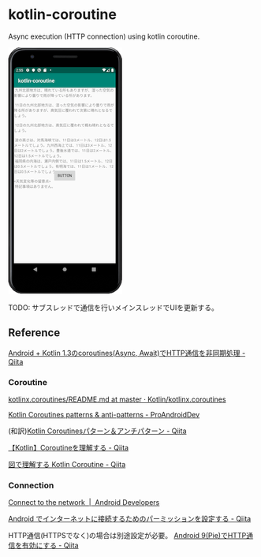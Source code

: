 # kotlin-coroutine

Async execution (HTTP connection) using kotlin coroutine.

![sample](sample.png)

TODO: サブスレッドで通信を行いメインスレッドでUIを更新する。

## Reference

[Android + Kotlin 1.3のcoroutines(Async, Await)でHTTP通信を非同期処理 - Qiita](https://qiita.com/jonghyo/items/bf3e4e06022eebe8e3eb)

### Coroutine

[kotlinx.coroutines/README.md at master · Kotlin/kotlinx.coroutines](https://github.com/kotlin/kotlinx.coroutines/blob/master/README.md#using-in-your-projects)

[Kotlin Coroutines patterns & anti-patterns - ProAndroidDev](https://proandroiddev.com/kotlin-coroutines-patterns-anti-patterns-f9d12984c68e)

(和訳)[Kotlin Coroutinesパターン＆アンチパターン - Qiita](https://qiita.com/ikemura23/items/fb8caeba4c35fcd85644)

[【Kotlin】Coroutineを理解する - Qiita](https://qiita.com/AtsushiUemura/items/fa3e84a9f6eacd509205)

[図で理解する Kotlin Coroutine - Qiita](https://qiita.com/kawmra/items/d024f9ab32ffe0604d39)


### Connection

[Connect to the network  |  Android Developers](https://developer.android.com/training/basics/network-ops/connecting)

[Android でインターネットに接続するためのパーミッションを設定する - Qiita](https://qiita.com/karur4n/items/5b439850caa4ae5b05d9)

HTTP通信(HTTPSでなく)の場合は別途設定が必要。
[Android 9(Pie)でHTTP通信を有効にする - Qiita](https://qiita.com/b_a_a_d_o/items/afa0d83bbffdb5d4f6be)
